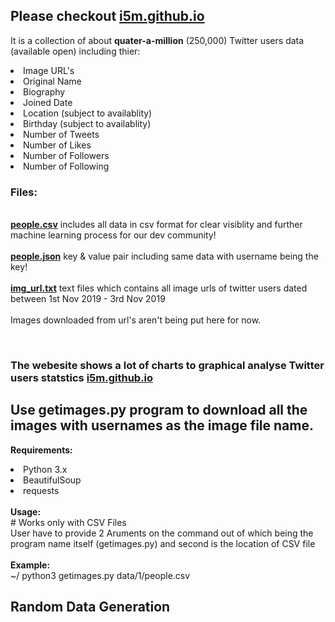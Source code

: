 <h2>Please checkout <a href="https://i5m.github.io" target="_BLANK">i5m.github.io</a></h2>

<p>
    It is a collection of about <b>quater-a-million</b> (250,000) Twitter users data (available open) including thier:<br/>
    <li>Image URL's</li>
    <li>Original Name</li>
    <li>Biography</li>
    <li>Joined Date</li>
    <li>Location (subject to availablity)</li>
    <li>Birthday (subject to availablity)</li>
    <li>Number of Tweets</li>
    <li>Number of Likes</li>
    <li>Number of Followers</li>
    <li>Number of Following</li>
</p>

<p>
    <h3>Files:</h3>
    <br/><b><a href="https://github.com/i5m/i5m.github.io/blob/master/data/people.csv">people.csv</a></b> includes all data in csv format for clear visiblity and further machine learning process for our dev community!
    <br/><br/><b><a href="https://github.com/i5m/i5m.github.io/blob/master/data/people.json">people.json</a></b> key & value pair including same data with username being the key!
    <br/><br/><b><a href="https://github.com/i5m/i5m.github.io/blob/master/data/img_url.txt">img_url.txt</a></b> text files which contains all image urls of twitter users <span class="hero-color">dated between 1st Nov 2019 - 3rd Nov 2019</span>
    <br/><br/>Images downloaded from url's aren't being put here for now.
</p><br/>

<h3>The webesite shows a lot of charts to graphical analyse Twitter users statstics <a href="https://i5m.github.io" target="_BLANK">i5m.github.io</a></h3>

<h2> Use getimages.py program to download all the images with usernames as the image file name.</h2>
<p>
    <b>Requirements:</b><br/>
    <li>Python 3.x</li>
    <li>BeautifulSoup</li>
    <li>requests</li><br/>
    <b>Usage:</b><br/>
    #  Works only with CSV Files<br/>
    User have to provide 2 Aruments on the command out of which being the program name itself (getimages.py) and second is the location of CSV file<br/><br/>
    <b>Example:</b><br/>
    ~/ python3 getimages.py data/1/people.csv
</p>

<h2>Random Data Generation</h2>
